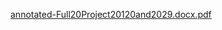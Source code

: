 [annotated-Full20Project20120and2029.docx.pdf](https://github.com/user-attachments/files/21677658/annotated-Full20Project20120and2029.docx.pdf)
